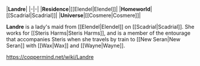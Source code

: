 |**Landre**|
|-|-|
|**Residence**|[[Elendel\|Elendel]]|
|**Homeworld**|[[Scadrial\|Scadrial]]|
|**Universe**|[[Cosmere\|Cosmere]]|

**Landre** is a lady's maid from [[Elendel\|Elendel]] on [[Scadrial\|Scadrial]].
She works for [[Steris Harms\|Steris Harms]], and is a member of the entourage that accompanies Steris when she travels by train to [[New Seran\|New Seran]] with [[Wax\|Wax]] and [[Wayne\|Wayne]].



https://coppermind.net/wiki/Landre